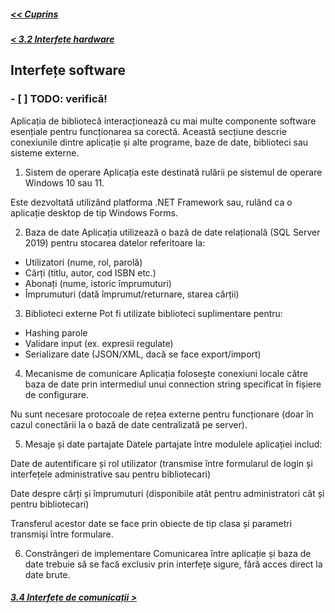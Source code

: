 ##### [<< Cuprins](../Cuprins.md)
##### [< 3.2 Interfețe hardware](3.2%20Interfețe%20hardware.md)
## Interfețe software
### - [ ] TODO: verifică!
Aplicația de bibliotecă interacționează cu mai multe componente software esențiale pentru funcționarea sa corectă. Această secțiune descrie conexiunile dintre aplicație și alte programe, baze de date, biblioteci sau sisteme externe.

1. Sistem de operare
Aplicația este destinată rulării pe sistemul de operare Windows 10 sau 11.

Este dezvoltată utilizând platforma .NET Framework sau, rulând ca o aplicație desktop de tip Windows Forms.

2. Baza de date
Aplicația utilizează o bază de date relațională (SQL Server 2019) pentru stocarea datelor referitoare la:

- Utilizatori (nume, rol, parolă)
- Cărți (titlu, autor, cod ISBN etc.)
- Abonați (nume, istoric împrumuturi)
- Împrumuturi (dată împrumut/returnare, starea cărții)


3. Biblioteci externe
Pot fi utilizate biblioteci suplimentare pentru:

- Hashing parole 
- Validare input (ex. expresii regulate)
- Serializare date (JSON/XML, dacă se face export/import)

4. Mecanisme de comunicare
Aplicația folosește conexiuni locale către baza de date prin intermediul unui connection string specificat în fișiere de configurare.

Nu sunt necesare protocoale de rețea externe pentru funcționare (doar în cazul conectării la o bază de date centralizată pe server).

5.  Mesaje și date partajate
Datele partajate între modulele aplicației includ:

Date de autentificare și rol utilizator (transmise între formularul de login și interfețele administrative sau pentru bibliotecari)

Date despre cărți și împrumuturi (disponibile atât pentru administratori cât și pentru bibliotecari)

Transferul acestor date se face prin obiecte de tip clasa și parametri transmiși între formulare.

6. Constrângeri de implementare
Comunicarea între aplicație și baza de date trebuie să se facă exclusiv prin interfețe sigure, fără acces direct la date brute.

##### [3.4 Interfețe de comunicații >](3.4%20Interfețe%20de%20comunicații.md)
